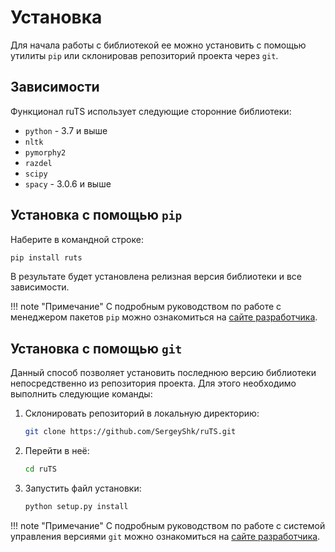 # Установка

Для начала работы с библиотекой ее можно установить с помощью утилиты `pip` или склонировав репозиторий проекта через `git`.

## Зависимости

Функционал ruTS использует следующие сторонние библиотеки:

*   `python` - 3.7 и выше
*   `nltk`
*   `pymorphy2`
*   `razdel`
*   `scipy`
*   `spacy` - 3.0.6 и выше

## Установка с помощью `pip`

Наберите в командной строке:

``` bash
pip install ruts
```

В результате будет установлена релизная версия библиотеки и все зависимости.

!!! note "Примечание"
    С подробным руководством по работе с менеджером пакетов `pip` можно ознакомиться на [сайте разработчика](https://pip.pypa.io/en/stable/).

## Установка с помощью `git`

Данный способ позволяет установить последнюю версию библиотеки непосредственно из репозитория проекта. Для этого необходимо выполнить следующие команды:

1. Склонировать репозиторий в локальную директорию:

    ``` bash
    git clone https://github.com/SergeyShk/ruTS.git
    ```

2. Перейти в неё:

    ``` bash
    cd ruTS
    ```

3. Запустить файл установки:

    ``` bash
    python setup.py install
    ```

!!! note "Примечание"
    С подробным руководством по работе с системой управления версиями `git` можно ознакомиться на [сайте разработчика](https://git-scm.com/).